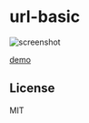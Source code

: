 url-basic
======================

![screenshot](https://cdn.rawgit.com/abagames/url-basic/v1.0.1/www/screenshot.gif)

[demo](https://cdn.rawgit.com/abagames/url-basic/v1.0.3/www/)

License
----------
MIT
